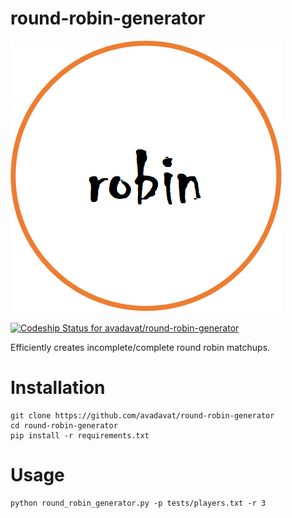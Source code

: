 # round-robin-generator

![Alt text](branding/Robin_Logo.png?raw=true "Title")


[![Codeship Status for avadavat/round-robin-generator](https://app.codeship.com/projects/deb1b7b0-6962-0138-9e23-22c0d1c6829f/status?branch=master)](https://app.codeship.com/projects/394216)

Efficiently creates incomplete/complete round robin matchups.

# Installation

```
git clone https://github.com/avadavat/round-robin-generator
cd round-robin-generator
pip install -r requirements.txt
```

# Usage

```
python round_robin_generator.py -p tests/players.txt -r 3
```
